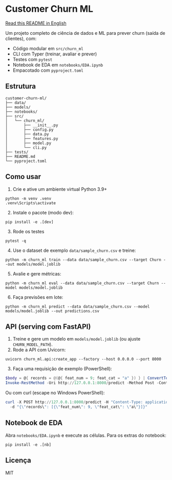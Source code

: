# Customer Churn ML

[Read this README in English](./README.md)

Um projeto completo de ciência de dados e ML para prever churn (saída de clientes), com:

- Código modular em `src/churn_ml`
- CLI com Typer (treinar, avaliar e prever)
- Testes com `pytest`
- Notebook de EDA em `notebooks/EDA.ipynb`
- Empacotado com `pyproject.toml`

## Estrutura

```
customer-churn-ml/
├── data/
├── models/
├── notebooks/
├── src/
│   └── churn_ml/
│       ├── __init__.py
│       ├── config.py
│       ├── data.py
│       ├── features.py
│       ├── model.py
│       └── cli.py
├── tests/
├── README.md
└── pyproject.toml
```

## Como usar

1) Crie e ative um ambiente virtual Python 3.9+

```
python -m venv .venv
.venv\Scripts\activate
```

2) Instale o pacote (modo dev):

```
pip install -e .[dev]
```

3) Rode os testes

```
pytest -q
```

4) Use o dataset de exemplo `data/sample_churn.csv` e treine:

```
python -m churn_ml train --data data/sample_churn.csv --target Churn --out models/model.joblib
```

5) Avalie e gere métricas:

```
python -m churn_ml eval --data data/sample_churn.csv --target Churn --model models/model.joblib
```

6) Faça previsões em lote:

```
python -m churn_ml predict --data data/sample_churn.csv --model models/model.joblib --out predictions.csv
```

## API (serving com FastAPI)

1) Treine e gere um modelo em `models/model.joblib` (ou ajuste `CHURN_MODEL_PATH`).
2) Rode a API com Uvicorn:

```
uvicorn churn_ml.api:create_app --factory --host 0.0.0.0 --port 8000
```

3) Faça uma requisição de exemplo (PowerShell):

```powershell
$body = @{ records = @(@{ feat_num = 9; feat_cat = "a" }) } | ConvertTo-Json
Invoke-RestMethod -Uri http://127.0.0.1:8000/predict -Method Post -ContentType application/json -Body $body
```

Ou com curl (escape no Windows PowerShell):

```powershell
curl -X POST http://127.0.0.1:8000/predict -H "Content-Type: application/json" ^
  -d "{\"records\": [{\"feat_num\": 9, \"feat_cat\": \"a\"}]}"
```

## Notebook de EDA

Abra `notebooks/EDA.ipynb` e execute as células. Para os extras do notebook:

```
pip install -e .[nb]
```

## Licença

MIT